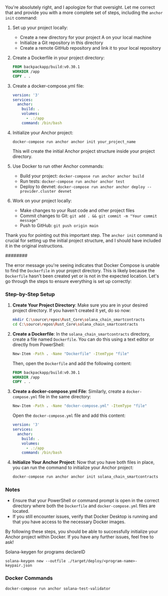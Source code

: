 You're absolutely right, and I apologize for that oversight. Let me correct that and provide you with a more complete set of steps, including the `anchor init` command:

1. Set up your project locally:
   - Create a new directory for your project A on your local machine
   - Initialize a Git repository in this directory
   - Create a remote GitHub repository and link it to your local repository

2. Create a Dockerfile in your project directory:
   ```dockerfile
   FROM backpackapp/build:v0.30.1
   WORKDIR /app
   COPY . .
   ```

3. Create a docker-compose.yml file:
   ```yaml
   version: '3'
   services:
     anchor:
       build: .
       volumes:
         - .:/app
       command: /bin/bash
   ```

4. Initialize your Anchor project:
   ```
   docker-compose run anchor anchor init your_project_name
   ```
   This will create the initial Anchor project structure inside your project directory.

5. Use Docker to run other Anchor commands:
   - Build your project: `docker-compose run anchor anchor build`
   - Run tests: `docker-compose run anchor anchor test`
   - Deploy to devnet: `docker-compose run anchor anchor deploy --provider.cluster devnet`

6. Work on your project locally:
   - Make changes to your Rust code and other project files
   - Commit changes to Git: `git add . && git commit -m "Your commit message"`
   - Push to GitHub: `git push origin main`

Thank you for pointing out this important step. The `anchor init` command is crucial for setting up the initial project structure, and I should have included it in the original instructions.


########

The error message you're seeing indicates that Docker Compose is unable to find the `Dockerfile` in your project directory. This is likely because the `Dockerfile` hasn't been created yet or is not in the expected location. Let's go through the steps to ensure everything is set up correctly:

### Step-by-Step Setup

1. **Create Your Project Directory**:
   Make sure you are in your desired project directory. If you haven't created it yet, do so now:
   ```bash
   mkdir C:\source\repos\Rust_Core\solana_chain_smartcontracts
   cd C:\source\repos\Rust_Core\solana_chain_smartcontracts
   ```

2. **Create a Dockerfile**:
   In the `solana_chain_smartcontracts` directory, create a file named `Dockerfile`. You can do this using a text editor or directly from PowerShell:
   ```bash
   New-Item -Path . -Name "Dockerfile" -ItemType "file"
   ```

   Then, open the `Dockerfile` and add the following content:
   ```dockerfile
   FROM backpackapp/build:v0.30.1
   WORKDIR /app
   COPY . .
   ```

3. **Create a docker-compose.yml File**:
   Similarly, create a `docker-compose.yml` file in the same directory:
   ```bash
   New-Item -Path . -Name "docker-compose.yml" -ItemType "file"
   ```

   Open the `docker-compose.yml` file and add this content:
   ```yaml
   version: '3'
   services:
     anchor:
       build: .
       volumes:
         - .:/app
       command: /bin/bash
   ```

4. **Initialize Your Anchor Project**:
   Now that you have both files in place, you can run the command to initialize your Anchor project:
   ```bash
   docker-compose run anchor anchor init solana_chain_smartcontracts
   ```

### Notes

- Ensure that your PowerShell or command prompt is open in the correct directory where both the `Dockerfile` and `docker-compose.yml` files are located.
- If you still encounter issues, verify that Docker Desktop is running and that you have access to the necessary Docker images.

By following these steps, you should be able to successfully initialize your Anchor project within Docker. If you have any further issues, feel free to ask!




Solana-keygen for programs declareID

```
solana-keygen new --outfile ./target/deploy/<program-name>-keypair.json
```
### Docker Commands

```
docker-compose run anchor solana-test-validator
```